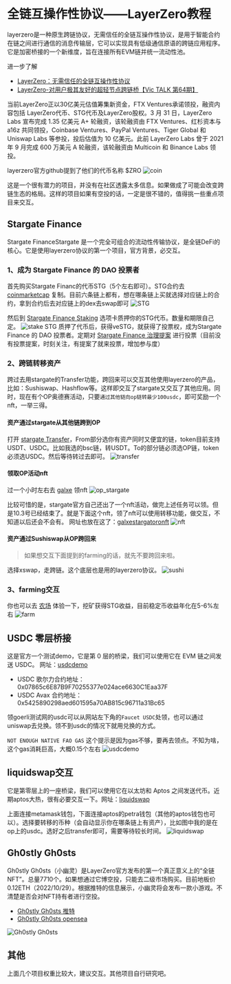 # 全链互操作性协议——LayerZero教程
layerzero是一种原生跨链协议，无需信任的全链互操作性协议，是用于智能合约在链之间进行通信的消息传输层，它可以实现具有低级通信原语的跨链应用程序。它是加密桥接的一个新维度，旨在连接所有EVM链并统一流动性池。

进一步了解
- [LayerZero：无需信任的全链互操作性协议](https://mirror.xyz/searchblock.eth/EoxnJ2lXtK1yYdHhtXP9Ny_TM0cOGg8nmgOY9hv6wZE)
- [LayerZero-对用户极其友好的超轻节点跨链桥【Vic TALK 第64期】](https://www.youtube.com/watch?v=pu-GOA9hSIs)

当前LayerZero正以30亿美元估值筹集新资金，FTX Ventures承诺领投，融资内容包括 LayerZero代币、STG代币及LayerZero股权。3 月 31 日，LayerZero Labs 宣布完成 1.35 亿美元 A+ 轮融资，该轮融资由 FTX Ventures、红杉资本与 a16z 共同领投，Coinbase Ventures、PayPal Ventures、Tiger Global 和 Uniswap Labs 等参投，投后估值为 10 亿美元。此前 LayerZero Labs 曾于 2021 年 9 月完成 600 万美元 A 轮融资，该轮融资由 Multicoin 和 Binance Labs 领投。

layerzero官方github提到了他们的代币名称 $ZRO
![coin](https://s2.loli.net/2022/10/28/ijoXMDPfIOmKbps.png)

这是一个很有潜力的项目，并没有在社区透露太多信息。如果做成了可能会改变跨链生态的格局。这样的项目如果有空投的话，一定是很不错的，值得挑一些重点项目来交互。

## Stargate Finance

Stargate FinanceStargate 是一个完全可组合的流动性传输协议，是全链DeFi的核心。它是使用layerzero协议的第一个项目，官方背景，必交互。

### 1、成为 Stargate Finance 的 DAO 投票者

首先购买Stargate Financ的代币STG（5个左右即可）。STG合约去 [coinmarketcap](https://coinmarketcap.com/currencies/stargate-finance/) 复制。目前六条链上都有，想在哪条链上买就选择对应链上的合约，拿到合约后去对应链上的dex去swap即可
![STG](https://s2.loli.net/2022/10/29/gILb72YRrQ86ZyS.png)

然后到 [Stargate Finance Staking](https://stargate.finance/stake) 选项卡质押你的STG代币。数量和期限自己定。
![stake STG](https://s2.loli.net/2022/10/29/7Zx1gGNu3mj9KLE.png)
质押了代币后，获得veSTG，就获得了投票权，成为Stargate Finance 的 DAO 投票者。定期对 [Stargate Finance 治理提案](https://snapshot.org/#/stgdao.eth) 进行投票（目前没有投票提案，时刻关注，有提案了就来投票，增加参与度）

### 2、跨链转移资产

跨过去用stargate的Transfer功能，跨回来可以交互其他使用layerzero的产品，比如：Sushiswap、Hashflow等。这样即交互了stargate又交互了其他应用。同时，现在有个OP奥德赛活动，只要`通过其他链向op链转最少100usdc`，即可奖励一个nft，一举三得。

#### 资产通过stargate从其他链跨到OP
打开 [stargate Transfer](https://stargate.finance/transfer)，From部分选你有资产同时又便宜的链，token目前支持USDT、USDC。比如我选的bsc链，转USDT。To的部分链必须选OP链，token必须选USDC。然后等待转过去即可。
![transfer](https://s2.loli.net/2022/10/29/Ofr89PTWumoe4E5.png)
#### 领取OP活动nft
过一个小时左右去 [galxe](https://galxe.com/Optimism/campaign/GC6HiUtSAs) 领nft
![op_stargate](https://s2.loli.net/2022/10/29/ZQFciKkyeMpLgn6.png)

比较可惜的是，stargate官方自己还出了一个nft活动，做完上述任务可以领。但是10.3号已经结束了。就是下面这个nft，领了nft可以使用转移功能，做交互，不知道以后还会不会有。
网址也放在这了：[galxestargatoronft](https://www.galxestargatoronft.com/mint)
![nft](https://s2.loli.net/2022/10/29/kJmjOQlNw3bHs2a.png)

#### 资产通过Sushiswap从OP跨回来
>如果想交互下面提到的farming的话，就先不要跨回来啦。

选择xswap，走跨链。这个底层也是用的layerzero协议。
![sushi](https://s2.loli.net/2022/10/29/s1wKInhS2uZWRGf.png)

### 3、farming交互
你也可以去 [农场](https://stargate.finance/farm) 体验一下，挖矿获得STG收益，目前稳定币收益年化在5-6%左右
![farm](https://s2.loli.net/2022/10/29/gwQCvbeUW3VKLEx.png)

## USDC 零层桥接
这是官方一个测试demo，它是第 0 层的桥梁，我们可以使用它在 EVM 链之间发送 USDC。
网址：[usdcdemo](https://usdcdemo.layerzero.network/bridge)

- USDC 歌尔力合约地址： 0x07865c6E87B9F70255377e024ace6630C1Eaa37F
- USDC Avax 合约地址： 0x5425890298aed601595a70AB815c96711a31Bc65

领goerli测试网的usdc可以从网站左下角的`Faucet USDC`处领，也可以通过uniswap去兑换。领不到usdc的情况下就用兑换的方式。

`NOT ENOUGH NATIVE FAO GAS` 这个提示是因为gas不够，要再去领点。不知为啥，这个gas消耗巨高，大概0.15个左右
![usdcdemo](https://s2.loli.net/2022/10/29/qZ4KuNVwDycJSBd.png)

## liquidswap交互

它是第零层上的一座桥梁，我们可以使用它在以太坊和 Aptos 之间发送代币。近期aptos大热，很有必要交互一下。网址：[liquidswap](https://bridge.liquidswap.com/)

上面连接metamask钱包，下面连接aptos的petra钱包（其他的aptos钱包也可以）。选择要转移的币种（会自动显示你在哪条链上有资产），比如图中我的是在op上的usdc。选好之后transfer即可，需要等待较长时间。
![liquidswap](https://s2.loli.net/2022/10/29/HWEY9N8vhcRpbLk.png)

## Gh0stly Gh0sts

Gh0stly Gh0sts（小幽灵）是LayerZero官方发布的第一个真正意义上的“全链NFT”。总量7710个。如果想通过它博空投，只能去二级市场购买。目前地板价0.12ETH（2022/10/29）。根据推特的信息展示，小幽灵将会发布一款小游戏。不清楚是否会对NFT持有者进行空投。
- [Gh0stly Gh0sts 推特](https://twitter.com/gh0stlygh0sts)
- [Gh0stly Gh0sts opensea](https://opensea.io/zh-CN/collection/gh0stlygh0sts)

![Gh0stly Gh0sts](https://s2.loli.net/2022/10/29/Isa9ro6CLph3W5t.png)

## 其他

上面几个项目权重比较大，建议交互。其他项目自行研究吧。